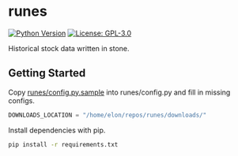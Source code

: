 # runes
[![Python Version](https://img.shields.io/badge/python-%3E%3D%203.6-blue)](https://www.python.org/)
[![License: GPL-3.0](https://img.shields.io/github/license/80-am/runes)](https://opensource.org/licenses/GPL-3.0)

Historical stock data written in stone.

## Getting Started
Copy [runes/config.py.sample](runes/config.py.sample) into runes/config.py and fill in missing configs.

```py
DOWNLOADS_LOCATION = "/home/elon/repos/runes/downloads/"
```

Install dependencies with pip.
```bash
pip install -r requirements.txt
```